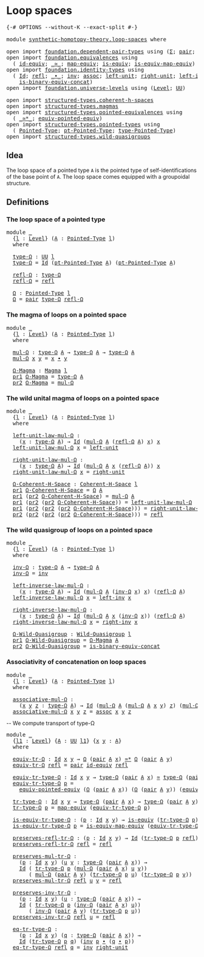 # Loop spaces

<pre class="Agda"><a id="24" class="Symbol">{-#</a> <a id="28" class="Keyword">OPTIONS</a> <a id="36" class="Pragma">--without-K</a> <a id="48" class="Pragma">--exact-split</a> <a id="62" class="Symbol">#-}</a>

<a id="67" class="Keyword">module</a> <a id="74" href="synthetic-homotopy-theory.loop-spaces.html" class="Module">synthetic-homotopy-theory.loop-spaces</a> <a id="112" class="Keyword">where</a>

<a id="119" class="Keyword">open</a> <a id="124" class="Keyword">import</a> <a id="131" href="foundation.dependent-pair-types.html" class="Module">foundation.dependent-pair-types</a> <a id="163" class="Keyword">using</a> <a id="169" class="Symbol">(</a><a id="170" href="foundation-core.dependent-pair-types.html#515" class="Record">Σ</a><a id="171" class="Symbol">;</a> <a id="173" href="foundation-core.dependent-pair-types.html#588" class="InductiveConstructor">pair</a><a id="177" class="Symbol">;</a> <a id="179" href="foundation-core.dependent-pair-types.html#605" class="Field">pr1</a><a id="182" class="Symbol">;</a> <a id="184" href="foundation-core.dependent-pair-types.html#617" class="Field">pr2</a><a id="187" class="Symbol">)</a>
<a id="189" class="Keyword">open</a> <a id="194" class="Keyword">import</a> <a id="201" href="foundation.equivalences.html" class="Module">foundation.equivalences</a> <a id="225" class="Keyword">using</a>
  <a id="233" class="Symbol">(</a> <a id="235" href="foundation-core.equivalences.html#2494" class="Function">id-equiv</a><a id="243" class="Symbol">;</a> <a id="245" href="foundation-core.equivalences.html#1621" class="Function Operator">_≃_</a><a id="248" class="Symbol">;</a> <a id="250" href="foundation-core.equivalences.html#1821" class="Function">map-equiv</a><a id="259" class="Symbol">;</a> <a id="261" href="foundation-core.equivalences.html#1556" class="Function">is-equiv</a><a id="269" class="Symbol">;</a> <a id="271" href="foundation-core.equivalences.html#1876" class="Function">is-equiv-map-equiv</a><a id="289" class="Symbol">)</a>
<a id="291" class="Keyword">open</a> <a id="296" class="Keyword">import</a> <a id="303" href="foundation.identity-types.html" class="Module">foundation.identity-types</a> <a id="329" class="Keyword">using</a>
  <a id="337" class="Symbol">(</a> <a id="339" href="foundation-core.identity-types.html#1767" class="Datatype">Id</a><a id="341" class="Symbol">;</a> <a id="343" href="foundation-core.identity-types.html#1820" class="InductiveConstructor">refl</a><a id="347" class="Symbol">;</a> <a id="349" href="foundation-core.identity-types.html#2425" class="Function Operator">_∙_</a><a id="352" class="Symbol">;</a> <a id="354" href="foundation-core.identity-types.html#2729" class="Function">inv</a><a id="357" class="Symbol">;</a> <a id="359" href="foundation-core.identity-types.html#2874" class="Function">assoc</a><a id="364" class="Symbol">;</a> <a id="366" href="foundation-core.identity-types.html#2999" class="Function">left-unit</a><a id="375" class="Symbol">;</a> <a id="377" href="foundation-core.identity-types.html#3074" class="Function">right-unit</a><a id="387" class="Symbol">;</a> <a id="389" href="foundation-core.identity-types.html#3162" class="Function">left-inv</a><a id="397" class="Symbol">;</a> <a id="399" href="foundation-core.identity-types.html#3246" class="Function">right-inv</a><a id="408" class="Symbol">;</a>
    <a id="414" href="foundation.identity-types.html#2879" class="Function">is-binary-equiv-concat</a><a id="436" class="Symbol">)</a>
<a id="438" class="Keyword">open</a> <a id="443" class="Keyword">import</a> <a id="450" href="foundation.universe-levels.html" class="Module">foundation.universe-levels</a> <a id="477" class="Keyword">using</a> <a id="483" class="Symbol">(</a><a id="484" href="Agda.Primitive.html#597" class="Postulate">Level</a><a id="489" class="Symbol">;</a> <a id="491" href="foundation-core.universe-levels.html#235" class="Primitive">UU</a><a id="493" class="Symbol">)</a>

<a id="496" class="Keyword">open</a> <a id="501" class="Keyword">import</a> <a id="508" href="structured-types.coherent-h-spaces.html" class="Module">structured-types.coherent-h-spaces</a>
<a id="543" class="Keyword">open</a> <a id="548" class="Keyword">import</a> <a id="555" href="structured-types.magmas.html" class="Module">structured-types.magmas</a>
<a id="579" class="Keyword">open</a> <a id="584" class="Keyword">import</a> <a id="591" href="structured-types.pointed-equivalences.html" class="Module">structured-types.pointed-equivalences</a> <a id="629" class="Keyword">using</a>
  <a id="637" class="Symbol">(</a> <a id="639" href="structured-types.pointed-equivalences.html#2737" class="Function Operator">_≃*_</a><a id="643" class="Symbol">;</a> <a id="645" href="structured-types.pointed-equivalences.html#3232" class="Function">equiv-pointed-equiv</a><a id="664" class="Symbol">)</a>
<a id="666" class="Keyword">open</a> <a id="671" class="Keyword">import</a> <a id="678" href="structured-types.pointed-types.html" class="Module">structured-types.pointed-types</a> <a id="709" class="Keyword">using</a>
  <a id="717" class="Symbol">(</a> <a id="719" href="structured-types.pointed-types.html#383" class="Function">Pointed-Type</a><a id="731" class="Symbol">;</a> <a id="733" href="structured-types.pointed-types.html#576" class="Function">pt-Pointed-Type</a><a id="748" class="Symbol">;</a> <a id="750" href="structured-types.pointed-types.html#518" class="Function">type-Pointed-Type</a><a id="767" class="Symbol">)</a>
<a id="769" class="Keyword">open</a> <a id="774" class="Keyword">import</a> <a id="781" href="structured-types.wild-quasigroups.html" class="Module">structured-types.wild-quasigroups</a>
</pre>
## Idea

The loop space of a pointed type `A` is the pointed type of self-identifications of the base point of `A`. The loop space comes equipped with a groupoidal structure.

## Definitions

### The loop space of a pointed type

<pre class="Agda"><a id="1058" class="Keyword">module</a> <a id="1065" href="synthetic-homotopy-theory.loop-spaces.html#1065" class="Module">_</a>
  <a id="1069" class="Symbol">{</a><a id="1070" href="synthetic-homotopy-theory.loop-spaces.html#1070" class="Bound">l</a> <a id="1072" class="Symbol">:</a> <a id="1074" href="Agda.Primitive.html#597" class="Postulate">Level</a><a id="1079" class="Symbol">}</a> <a id="1081" class="Symbol">(</a><a id="1082" href="synthetic-homotopy-theory.loop-spaces.html#1082" class="Bound">A</a> <a id="1084" class="Symbol">:</a> <a id="1086" href="structured-types.pointed-types.html#383" class="Function">Pointed-Type</a> <a id="1099" href="synthetic-homotopy-theory.loop-spaces.html#1070" class="Bound">l</a><a id="1100" class="Symbol">)</a>
  <a id="1104" class="Keyword">where</a>
  
  <a id="1115" href="synthetic-homotopy-theory.loop-spaces.html#1115" class="Function">type-Ω</a> <a id="1122" class="Symbol">:</a> <a id="1124" href="foundation-core.universe-levels.html#235" class="Primitive">UU</a> <a id="1127" href="synthetic-homotopy-theory.loop-spaces.html#1070" class="Bound">l</a>
  <a id="1131" href="synthetic-homotopy-theory.loop-spaces.html#1115" class="Function">type-Ω</a> <a id="1138" class="Symbol">=</a> <a id="1140" href="foundation-core.identity-types.html#1767" class="Datatype">Id</a> <a id="1143" class="Symbol">(</a><a id="1144" href="structured-types.pointed-types.html#576" class="Function">pt-Pointed-Type</a> <a id="1160" href="synthetic-homotopy-theory.loop-spaces.html#1082" class="Bound">A</a><a id="1161" class="Symbol">)</a> <a id="1163" class="Symbol">(</a><a id="1164" href="structured-types.pointed-types.html#576" class="Function">pt-Pointed-Type</a> <a id="1180" href="synthetic-homotopy-theory.loop-spaces.html#1082" class="Bound">A</a><a id="1181" class="Symbol">)</a>

  <a id="1186" href="synthetic-homotopy-theory.loop-spaces.html#1186" class="Function">refl-Ω</a> <a id="1193" class="Symbol">:</a> <a id="1195" href="synthetic-homotopy-theory.loop-spaces.html#1115" class="Function">type-Ω</a>
  <a id="1204" href="synthetic-homotopy-theory.loop-spaces.html#1186" class="Function">refl-Ω</a> <a id="1211" class="Symbol">=</a> <a id="1213" href="foundation-core.identity-types.html#1820" class="InductiveConstructor">refl</a>

  <a id="1221" href="synthetic-homotopy-theory.loop-spaces.html#1221" class="Function">Ω</a> <a id="1223" class="Symbol">:</a> <a id="1225" href="structured-types.pointed-types.html#383" class="Function">Pointed-Type</a> <a id="1238" href="synthetic-homotopy-theory.loop-spaces.html#1070" class="Bound">l</a>
  <a id="1242" href="synthetic-homotopy-theory.loop-spaces.html#1221" class="Function">Ω</a> <a id="1244" class="Symbol">=</a> <a id="1246" href="foundation-core.dependent-pair-types.html#588" class="InductiveConstructor">pair</a> <a id="1251" href="synthetic-homotopy-theory.loop-spaces.html#1115" class="Function">type-Ω</a> <a id="1258" href="synthetic-homotopy-theory.loop-spaces.html#1186" class="Function">refl-Ω</a>
</pre>
### The magma of loops on a pointed space

<pre class="Agda"><a id="1321" class="Keyword">module</a> <a id="1328" href="synthetic-homotopy-theory.loop-spaces.html#1328" class="Module">_</a>
  <a id="1332" class="Symbol">{</a><a id="1333" href="synthetic-homotopy-theory.loop-spaces.html#1333" class="Bound">l</a> <a id="1335" class="Symbol">:</a> <a id="1337" href="Agda.Primitive.html#597" class="Postulate">Level</a><a id="1342" class="Symbol">}</a> <a id="1344" class="Symbol">(</a><a id="1345" href="synthetic-homotopy-theory.loop-spaces.html#1345" class="Bound">A</a> <a id="1347" class="Symbol">:</a> <a id="1349" href="structured-types.pointed-types.html#383" class="Function">Pointed-Type</a> <a id="1362" href="synthetic-homotopy-theory.loop-spaces.html#1333" class="Bound">l</a><a id="1363" class="Symbol">)</a>
  <a id="1367" class="Keyword">where</a>

  <a id="1376" href="synthetic-homotopy-theory.loop-spaces.html#1376" class="Function">mul-Ω</a> <a id="1382" class="Symbol">:</a> <a id="1384" href="synthetic-homotopy-theory.loop-spaces.html#1115" class="Function">type-Ω</a> <a id="1391" href="synthetic-homotopy-theory.loop-spaces.html#1345" class="Bound">A</a> <a id="1393" class="Symbol">→</a> <a id="1395" href="synthetic-homotopy-theory.loop-spaces.html#1115" class="Function">type-Ω</a> <a id="1402" href="synthetic-homotopy-theory.loop-spaces.html#1345" class="Bound">A</a> <a id="1404" class="Symbol">→</a> <a id="1406" href="synthetic-homotopy-theory.loop-spaces.html#1115" class="Function">type-Ω</a> <a id="1413" href="synthetic-homotopy-theory.loop-spaces.html#1345" class="Bound">A</a>
  <a id="1417" href="synthetic-homotopy-theory.loop-spaces.html#1376" class="Function">mul-Ω</a> <a id="1423" href="synthetic-homotopy-theory.loop-spaces.html#1423" class="Bound">x</a> <a id="1425" href="synthetic-homotopy-theory.loop-spaces.html#1425" class="Bound">y</a> <a id="1427" class="Symbol">=</a> <a id="1429" href="synthetic-homotopy-theory.loop-spaces.html#1423" class="Bound">x</a> <a id="1431" href="foundation-core.identity-types.html#2425" class="Function Operator">∙</a> <a id="1433" href="synthetic-homotopy-theory.loop-spaces.html#1425" class="Bound">y</a>

  <a id="1438" href="synthetic-homotopy-theory.loop-spaces.html#1438" class="Function">Ω-Magma</a> <a id="1446" class="Symbol">:</a> <a id="1448" href="structured-types.magmas.html#802" class="Function">Magma</a> <a id="1454" href="synthetic-homotopy-theory.loop-spaces.html#1333" class="Bound">l</a>
  <a id="1458" href="foundation-core.dependent-pair-types.html#605" class="Field">pr1</a> <a id="1462" href="synthetic-homotopy-theory.loop-spaces.html#1438" class="Function">Ω-Magma</a> <a id="1470" class="Symbol">=</a> <a id="1472" href="synthetic-homotopy-theory.loop-spaces.html#1115" class="Function">type-Ω</a> <a id="1479" href="synthetic-homotopy-theory.loop-spaces.html#1345" class="Bound">A</a>
  <a id="1483" href="foundation-core.dependent-pair-types.html#617" class="Field">pr2</a> <a id="1487" href="synthetic-homotopy-theory.loop-spaces.html#1438" class="Function">Ω-Magma</a> <a id="1495" class="Symbol">=</a> <a id="1497" href="synthetic-homotopy-theory.loop-spaces.html#1376" class="Function">mul-Ω</a>
</pre>
### The wild unital magma of loops on a pointed space

<pre class="Agda"><a id="1571" class="Keyword">module</a> <a id="1578" href="synthetic-homotopy-theory.loop-spaces.html#1578" class="Module">_</a>
  <a id="1582" class="Symbol">{</a><a id="1583" href="synthetic-homotopy-theory.loop-spaces.html#1583" class="Bound">l</a> <a id="1585" class="Symbol">:</a> <a id="1587" href="Agda.Primitive.html#597" class="Postulate">Level</a><a id="1592" class="Symbol">}</a> <a id="1594" class="Symbol">(</a><a id="1595" href="synthetic-homotopy-theory.loop-spaces.html#1595" class="Bound">A</a> <a id="1597" class="Symbol">:</a> <a id="1599" href="structured-types.pointed-types.html#383" class="Function">Pointed-Type</a> <a id="1612" href="synthetic-homotopy-theory.loop-spaces.html#1583" class="Bound">l</a><a id="1613" class="Symbol">)</a>
  <a id="1617" class="Keyword">where</a>

  <a id="1626" href="synthetic-homotopy-theory.loop-spaces.html#1626" class="Function">left-unit-law-mul-Ω</a> <a id="1646" class="Symbol">:</a>
    <a id="1652" class="Symbol">(</a><a id="1653" href="synthetic-homotopy-theory.loop-spaces.html#1653" class="Bound">x</a> <a id="1655" class="Symbol">:</a> <a id="1657" href="synthetic-homotopy-theory.loop-spaces.html#1115" class="Function">type-Ω</a> <a id="1664" href="synthetic-homotopy-theory.loop-spaces.html#1595" class="Bound">A</a><a id="1665" class="Symbol">)</a> <a id="1667" class="Symbol">→</a> <a id="1669" href="foundation-core.identity-types.html#1767" class="Datatype">Id</a> <a id="1672" class="Symbol">(</a><a id="1673" href="synthetic-homotopy-theory.loop-spaces.html#1376" class="Function">mul-Ω</a> <a id="1679" href="synthetic-homotopy-theory.loop-spaces.html#1595" class="Bound">A</a> <a id="1681" class="Symbol">(</a><a id="1682" href="synthetic-homotopy-theory.loop-spaces.html#1186" class="Function">refl-Ω</a> <a id="1689" href="synthetic-homotopy-theory.loop-spaces.html#1595" class="Bound">A</a><a id="1690" class="Symbol">)</a> <a id="1692" href="synthetic-homotopy-theory.loop-spaces.html#1653" class="Bound">x</a><a id="1693" class="Symbol">)</a> <a id="1695" href="synthetic-homotopy-theory.loop-spaces.html#1653" class="Bound">x</a>
  <a id="1699" href="synthetic-homotopy-theory.loop-spaces.html#1626" class="Function">left-unit-law-mul-Ω</a> <a id="1719" href="synthetic-homotopy-theory.loop-spaces.html#1719" class="Bound">x</a> <a id="1721" class="Symbol">=</a> <a id="1723" href="foundation-core.identity-types.html#2999" class="Function">left-unit</a>

  <a id="1736" href="synthetic-homotopy-theory.loop-spaces.html#1736" class="Function">right-unit-law-mul-Ω</a> <a id="1757" class="Symbol">:</a>
    <a id="1763" class="Symbol">(</a><a id="1764" href="synthetic-homotopy-theory.loop-spaces.html#1764" class="Bound">x</a> <a id="1766" class="Symbol">:</a> <a id="1768" href="synthetic-homotopy-theory.loop-spaces.html#1115" class="Function">type-Ω</a> <a id="1775" href="synthetic-homotopy-theory.loop-spaces.html#1595" class="Bound">A</a><a id="1776" class="Symbol">)</a> <a id="1778" class="Symbol">→</a> <a id="1780" href="foundation-core.identity-types.html#1767" class="Datatype">Id</a> <a id="1783" class="Symbol">(</a><a id="1784" href="synthetic-homotopy-theory.loop-spaces.html#1376" class="Function">mul-Ω</a> <a id="1790" href="synthetic-homotopy-theory.loop-spaces.html#1595" class="Bound">A</a> <a id="1792" href="synthetic-homotopy-theory.loop-spaces.html#1764" class="Bound">x</a> <a id="1794" class="Symbol">(</a><a id="1795" href="synthetic-homotopy-theory.loop-spaces.html#1186" class="Function">refl-Ω</a> <a id="1802" href="synthetic-homotopy-theory.loop-spaces.html#1595" class="Bound">A</a><a id="1803" class="Symbol">))</a> <a id="1806" href="synthetic-homotopy-theory.loop-spaces.html#1764" class="Bound">x</a>
  <a id="1810" href="synthetic-homotopy-theory.loop-spaces.html#1736" class="Function">right-unit-law-mul-Ω</a> <a id="1831" href="synthetic-homotopy-theory.loop-spaces.html#1831" class="Bound">x</a> <a id="1833" class="Symbol">=</a> <a id="1835" href="foundation-core.identity-types.html#3074" class="Function">right-unit</a>

  <a id="1849" href="synthetic-homotopy-theory.loop-spaces.html#1849" class="Function">Ω-Coherent-H-Space</a> <a id="1868" class="Symbol">:</a> <a id="1870" href="structured-types.coherent-h-spaces.html#1791" class="Function">Coherent-H-Space</a> <a id="1887" href="synthetic-homotopy-theory.loop-spaces.html#1583" class="Bound">l</a>
  <a id="1891" href="foundation-core.dependent-pair-types.html#605" class="Field">pr1</a> <a id="1895" href="synthetic-homotopy-theory.loop-spaces.html#1849" class="Function">Ω-Coherent-H-Space</a> <a id="1914" class="Symbol">=</a> <a id="1916" href="synthetic-homotopy-theory.loop-spaces.html#1221" class="Function">Ω</a> <a id="1918" href="synthetic-homotopy-theory.loop-spaces.html#1595" class="Bound">A</a>
  <a id="1922" href="foundation-core.dependent-pair-types.html#605" class="Field">pr1</a> <a id="1926" class="Symbol">(</a><a id="1927" href="foundation-core.dependent-pair-types.html#617" class="Field">pr2</a> <a id="1931" href="synthetic-homotopy-theory.loop-spaces.html#1849" class="Function">Ω-Coherent-H-Space</a><a id="1949" class="Symbol">)</a> <a id="1951" class="Symbol">=</a> <a id="1953" href="synthetic-homotopy-theory.loop-spaces.html#1376" class="Function">mul-Ω</a> <a id="1959" href="synthetic-homotopy-theory.loop-spaces.html#1595" class="Bound">A</a>
  <a id="1963" href="foundation-core.dependent-pair-types.html#605" class="Field">pr1</a> <a id="1967" class="Symbol">(</a><a id="1968" href="foundation-core.dependent-pair-types.html#617" class="Field">pr2</a> <a id="1972" class="Symbol">(</a><a id="1973" href="foundation-core.dependent-pair-types.html#617" class="Field">pr2</a> <a id="1977" href="synthetic-homotopy-theory.loop-spaces.html#1849" class="Function">Ω-Coherent-H-Space</a><a id="1995" class="Symbol">))</a> <a id="1998" class="Symbol">=</a> <a id="2000" href="synthetic-homotopy-theory.loop-spaces.html#1626" class="Function">left-unit-law-mul-Ω</a>
  <a id="2022" href="foundation-core.dependent-pair-types.html#605" class="Field">pr1</a> <a id="2026" class="Symbol">(</a><a id="2027" href="foundation-core.dependent-pair-types.html#617" class="Field">pr2</a> <a id="2031" class="Symbol">(</a><a id="2032" href="foundation-core.dependent-pair-types.html#617" class="Field">pr2</a> <a id="2036" class="Symbol">(</a><a id="2037" href="foundation-core.dependent-pair-types.html#617" class="Field">pr2</a> <a id="2041" href="synthetic-homotopy-theory.loop-spaces.html#1849" class="Function">Ω-Coherent-H-Space</a><a id="2059" class="Symbol">)))</a> <a id="2063" class="Symbol">=</a> <a id="2065" href="synthetic-homotopy-theory.loop-spaces.html#1736" class="Function">right-unit-law-mul-Ω</a>
  <a id="2088" href="foundation-core.dependent-pair-types.html#617" class="Field">pr2</a> <a id="2092" class="Symbol">(</a><a id="2093" href="foundation-core.dependent-pair-types.html#617" class="Field">pr2</a> <a id="2097" class="Symbol">(</a><a id="2098" href="foundation-core.dependent-pair-types.html#617" class="Field">pr2</a> <a id="2102" class="Symbol">(</a><a id="2103" href="foundation-core.dependent-pair-types.html#617" class="Field">pr2</a> <a id="2107" href="synthetic-homotopy-theory.loop-spaces.html#1849" class="Function">Ω-Coherent-H-Space</a><a id="2125" class="Symbol">)))</a> <a id="2129" class="Symbol">=</a> <a id="2131" href="foundation-core.identity-types.html#1820" class="InductiveConstructor">refl</a>
</pre>
### The wild quasigroup of loops on a pointed space

<pre class="Agda"><a id="2202" class="Keyword">module</a> <a id="2209" href="synthetic-homotopy-theory.loop-spaces.html#2209" class="Module">_</a>
  <a id="2213" class="Symbol">{</a><a id="2214" href="synthetic-homotopy-theory.loop-spaces.html#2214" class="Bound">l</a> <a id="2216" class="Symbol">:</a> <a id="2218" href="Agda.Primitive.html#597" class="Postulate">Level</a><a id="2223" class="Symbol">}</a> <a id="2225" class="Symbol">(</a><a id="2226" href="synthetic-homotopy-theory.loop-spaces.html#2226" class="Bound">A</a> <a id="2228" class="Symbol">:</a> <a id="2230" href="structured-types.pointed-types.html#383" class="Function">Pointed-Type</a> <a id="2243" href="synthetic-homotopy-theory.loop-spaces.html#2214" class="Bound">l</a><a id="2244" class="Symbol">)</a>
  <a id="2248" class="Keyword">where</a>

  <a id="2257" href="synthetic-homotopy-theory.loop-spaces.html#2257" class="Function">inv-Ω</a> <a id="2263" class="Symbol">:</a> <a id="2265" href="synthetic-homotopy-theory.loop-spaces.html#1115" class="Function">type-Ω</a> <a id="2272" href="synthetic-homotopy-theory.loop-spaces.html#2226" class="Bound">A</a> <a id="2274" class="Symbol">→</a> <a id="2276" href="synthetic-homotopy-theory.loop-spaces.html#1115" class="Function">type-Ω</a> <a id="2283" href="synthetic-homotopy-theory.loop-spaces.html#2226" class="Bound">A</a>
  <a id="2287" href="synthetic-homotopy-theory.loop-spaces.html#2257" class="Function">inv-Ω</a> <a id="2293" class="Symbol">=</a> <a id="2295" href="foundation-core.identity-types.html#2729" class="Function">inv</a>

  <a id="2302" href="synthetic-homotopy-theory.loop-spaces.html#2302" class="Function">left-inverse-law-mul-Ω</a> <a id="2325" class="Symbol">:</a>
    <a id="2331" class="Symbol">(</a><a id="2332" href="synthetic-homotopy-theory.loop-spaces.html#2332" class="Bound">x</a> <a id="2334" class="Symbol">:</a> <a id="2336" href="synthetic-homotopy-theory.loop-spaces.html#1115" class="Function">type-Ω</a> <a id="2343" href="synthetic-homotopy-theory.loop-spaces.html#2226" class="Bound">A</a><a id="2344" class="Symbol">)</a> <a id="2346" class="Symbol">→</a> <a id="2348" href="foundation-core.identity-types.html#1767" class="Datatype">Id</a> <a id="2351" class="Symbol">(</a><a id="2352" href="synthetic-homotopy-theory.loop-spaces.html#1376" class="Function">mul-Ω</a> <a id="2358" href="synthetic-homotopy-theory.loop-spaces.html#2226" class="Bound">A</a> <a id="2360" class="Symbol">(</a><a id="2361" href="synthetic-homotopy-theory.loop-spaces.html#2257" class="Function">inv-Ω</a> <a id="2367" href="synthetic-homotopy-theory.loop-spaces.html#2332" class="Bound">x</a><a id="2368" class="Symbol">)</a> <a id="2370" href="synthetic-homotopy-theory.loop-spaces.html#2332" class="Bound">x</a><a id="2371" class="Symbol">)</a> <a id="2373" class="Symbol">(</a><a id="2374" href="synthetic-homotopy-theory.loop-spaces.html#1186" class="Function">refl-Ω</a> <a id="2381" href="synthetic-homotopy-theory.loop-spaces.html#2226" class="Bound">A</a><a id="2382" class="Symbol">)</a>
  <a id="2386" href="synthetic-homotopy-theory.loop-spaces.html#2302" class="Function">left-inverse-law-mul-Ω</a> <a id="2409" href="synthetic-homotopy-theory.loop-spaces.html#2409" class="Bound">x</a> <a id="2411" class="Symbol">=</a> <a id="2413" href="foundation-core.identity-types.html#3162" class="Function">left-inv</a> <a id="2422" href="synthetic-homotopy-theory.loop-spaces.html#2409" class="Bound">x</a>

  <a id="2427" href="synthetic-homotopy-theory.loop-spaces.html#2427" class="Function">right-inverse-law-mul-Ω</a> <a id="2451" class="Symbol">:</a>
    <a id="2457" class="Symbol">(</a><a id="2458" href="synthetic-homotopy-theory.loop-spaces.html#2458" class="Bound">x</a> <a id="2460" class="Symbol">:</a> <a id="2462" href="synthetic-homotopy-theory.loop-spaces.html#1115" class="Function">type-Ω</a> <a id="2469" href="synthetic-homotopy-theory.loop-spaces.html#2226" class="Bound">A</a><a id="2470" class="Symbol">)</a> <a id="2472" class="Symbol">→</a> <a id="2474" href="foundation-core.identity-types.html#1767" class="Datatype">Id</a> <a id="2477" class="Symbol">(</a><a id="2478" href="synthetic-homotopy-theory.loop-spaces.html#1376" class="Function">mul-Ω</a> <a id="2484" href="synthetic-homotopy-theory.loop-spaces.html#2226" class="Bound">A</a> <a id="2486" href="synthetic-homotopy-theory.loop-spaces.html#2458" class="Bound">x</a> <a id="2488" class="Symbol">(</a><a id="2489" href="synthetic-homotopy-theory.loop-spaces.html#2257" class="Function">inv-Ω</a> <a id="2495" href="synthetic-homotopy-theory.loop-spaces.html#2458" class="Bound">x</a><a id="2496" class="Symbol">))</a> <a id="2499" class="Symbol">(</a><a id="2500" href="synthetic-homotopy-theory.loop-spaces.html#1186" class="Function">refl-Ω</a> <a id="2507" href="synthetic-homotopy-theory.loop-spaces.html#2226" class="Bound">A</a><a id="2508" class="Symbol">)</a>
  <a id="2512" href="synthetic-homotopy-theory.loop-spaces.html#2427" class="Function">right-inverse-law-mul-Ω</a> <a id="2536" href="synthetic-homotopy-theory.loop-spaces.html#2536" class="Bound">x</a> <a id="2538" class="Symbol">=</a> <a id="2540" href="foundation-core.identity-types.html#3246" class="Function">right-inv</a> <a id="2550" href="synthetic-homotopy-theory.loop-spaces.html#2536" class="Bound">x</a>

  <a id="2555" href="synthetic-homotopy-theory.loop-spaces.html#2555" class="Function">Ω-Wild-Quasigroup</a> <a id="2573" class="Symbol">:</a> <a id="2575" href="structured-types.wild-quasigroups.html#491" class="Function">Wild-Quasigroup</a> <a id="2591" href="synthetic-homotopy-theory.loop-spaces.html#2214" class="Bound">l</a>
  <a id="2595" href="foundation-core.dependent-pair-types.html#605" class="Field">pr1</a> <a id="2599" href="synthetic-homotopy-theory.loop-spaces.html#2555" class="Function">Ω-Wild-Quasigroup</a> <a id="2617" class="Symbol">=</a> <a id="2619" href="synthetic-homotopy-theory.loop-spaces.html#1438" class="Function">Ω-Magma</a> <a id="2627" href="synthetic-homotopy-theory.loop-spaces.html#2226" class="Bound">A</a>
  <a id="2631" href="foundation-core.dependent-pair-types.html#617" class="Field">pr2</a> <a id="2635" href="synthetic-homotopy-theory.loop-spaces.html#2555" class="Function">Ω-Wild-Quasigroup</a> <a id="2653" class="Symbol">=</a> <a id="2655" href="foundation.identity-types.html#2879" class="Function">is-binary-equiv-concat</a>
</pre>
### Associativity of concatenation on loop spaces

<pre class="Agda"><a id="2742" class="Keyword">module</a> <a id="2749" href="synthetic-homotopy-theory.loop-spaces.html#2749" class="Module">_</a>
  <a id="2753" class="Symbol">{</a><a id="2754" href="synthetic-homotopy-theory.loop-spaces.html#2754" class="Bound">l</a> <a id="2756" class="Symbol">:</a> <a id="2758" href="Agda.Primitive.html#597" class="Postulate">Level</a><a id="2763" class="Symbol">}</a> <a id="2765" class="Symbol">(</a><a id="2766" href="synthetic-homotopy-theory.loop-spaces.html#2766" class="Bound">A</a> <a id="2768" class="Symbol">:</a> <a id="2770" href="structured-types.pointed-types.html#383" class="Function">Pointed-Type</a> <a id="2783" href="synthetic-homotopy-theory.loop-spaces.html#2754" class="Bound">l</a><a id="2784" class="Symbol">)</a>
  <a id="2788" class="Keyword">where</a>
  
  <a id="2799" href="synthetic-homotopy-theory.loop-spaces.html#2799" class="Function">associative-mul-Ω</a> <a id="2817" class="Symbol">:</a>
    <a id="2823" class="Symbol">(</a><a id="2824" href="synthetic-homotopy-theory.loop-spaces.html#2824" class="Bound">x</a> <a id="2826" href="synthetic-homotopy-theory.loop-spaces.html#2826" class="Bound">y</a> <a id="2828" href="synthetic-homotopy-theory.loop-spaces.html#2828" class="Bound">z</a> <a id="2830" class="Symbol">:</a> <a id="2832" href="synthetic-homotopy-theory.loop-spaces.html#1115" class="Function">type-Ω</a> <a id="2839" href="synthetic-homotopy-theory.loop-spaces.html#2766" class="Bound">A</a><a id="2840" class="Symbol">)</a> <a id="2842" class="Symbol">→</a> <a id="2844" href="foundation-core.identity-types.html#1767" class="Datatype">Id</a> <a id="2847" class="Symbol">(</a><a id="2848" href="synthetic-homotopy-theory.loop-spaces.html#1376" class="Function">mul-Ω</a> <a id="2854" href="synthetic-homotopy-theory.loop-spaces.html#2766" class="Bound">A</a> <a id="2856" class="Symbol">(</a><a id="2857" href="synthetic-homotopy-theory.loop-spaces.html#1376" class="Function">mul-Ω</a> <a id="2863" href="synthetic-homotopy-theory.loop-spaces.html#2766" class="Bound">A</a> <a id="2865" href="synthetic-homotopy-theory.loop-spaces.html#2824" class="Bound">x</a> <a id="2867" href="synthetic-homotopy-theory.loop-spaces.html#2826" class="Bound">y</a><a id="2868" class="Symbol">)</a> <a id="2870" href="synthetic-homotopy-theory.loop-spaces.html#2828" class="Bound">z</a><a id="2871" class="Symbol">)</a> <a id="2873" class="Symbol">(</a><a id="2874" href="synthetic-homotopy-theory.loop-spaces.html#1376" class="Function">mul-Ω</a> <a id="2880" href="synthetic-homotopy-theory.loop-spaces.html#2766" class="Bound">A</a> <a id="2882" href="synthetic-homotopy-theory.loop-spaces.html#2824" class="Bound">x</a> <a id="2884" class="Symbol">(</a><a id="2885" href="synthetic-homotopy-theory.loop-spaces.html#1376" class="Function">mul-Ω</a> <a id="2891" href="synthetic-homotopy-theory.loop-spaces.html#2766" class="Bound">A</a> <a id="2893" href="synthetic-homotopy-theory.loop-spaces.html#2826" class="Bound">y</a> <a id="2895" href="synthetic-homotopy-theory.loop-spaces.html#2828" class="Bound">z</a><a id="2896" class="Symbol">))</a>
  <a id="2901" href="synthetic-homotopy-theory.loop-spaces.html#2799" class="Function">associative-mul-Ω</a> <a id="2919" href="synthetic-homotopy-theory.loop-spaces.html#2919" class="Bound">x</a> <a id="2921" href="synthetic-homotopy-theory.loop-spaces.html#2921" class="Bound">y</a> <a id="2923" href="synthetic-homotopy-theory.loop-spaces.html#2923" class="Bound">z</a> <a id="2925" class="Symbol">=</a> <a id="2927" href="foundation-core.identity-types.html#2874" class="Function">assoc</a> <a id="2933" href="synthetic-homotopy-theory.loop-spaces.html#2919" class="Bound">x</a> <a id="2935" href="synthetic-homotopy-theory.loop-spaces.html#2921" class="Bound">y</a> <a id="2937" href="synthetic-homotopy-theory.loop-spaces.html#2923" class="Bound">z</a>
</pre>
-- We compute transport of type-Ω

<pre class="Agda"><a id="2983" class="Keyword">module</a> <a id="2990" href="synthetic-homotopy-theory.loop-spaces.html#2990" class="Module">_</a>
  <a id="2994" class="Symbol">{</a><a id="2995" href="synthetic-homotopy-theory.loop-spaces.html#2995" class="Bound">l1</a> <a id="2998" class="Symbol">:</a> <a id="3000" href="Agda.Primitive.html#597" class="Postulate">Level</a><a id="3005" class="Symbol">}</a> <a id="3007" class="Symbol">{</a><a id="3008" href="synthetic-homotopy-theory.loop-spaces.html#3008" class="Bound">A</a> <a id="3010" class="Symbol">:</a> <a id="3012" href="foundation-core.universe-levels.html#235" class="Primitive">UU</a> <a id="3015" href="synthetic-homotopy-theory.loop-spaces.html#2995" class="Bound">l1</a><a id="3017" class="Symbol">}</a> <a id="3019" class="Symbol">{</a><a id="3020" href="synthetic-homotopy-theory.loop-spaces.html#3020" class="Bound">x</a> <a id="3022" href="synthetic-homotopy-theory.loop-spaces.html#3022" class="Bound">y</a> <a id="3024" class="Symbol">:</a> <a id="3026" href="synthetic-homotopy-theory.loop-spaces.html#3008" class="Bound">A</a><a id="3027" class="Symbol">}</a> 
  <a id="3032" class="Keyword">where</a>

  <a id="3041" href="synthetic-homotopy-theory.loop-spaces.html#3041" class="Function">equiv-tr-Ω</a> <a id="3052" class="Symbol">:</a> <a id="3054" href="foundation-core.identity-types.html#1767" class="Datatype">Id</a> <a id="3057" href="synthetic-homotopy-theory.loop-spaces.html#3020" class="Bound">x</a> <a id="3059" href="synthetic-homotopy-theory.loop-spaces.html#3022" class="Bound">y</a> <a id="3061" class="Symbol">→</a> <a id="3063" href="synthetic-homotopy-theory.loop-spaces.html#1221" class="Function">Ω</a> <a id="3065" class="Symbol">(</a><a id="3066" href="foundation-core.dependent-pair-types.html#588" class="InductiveConstructor">pair</a> <a id="3071" href="synthetic-homotopy-theory.loop-spaces.html#3008" class="Bound">A</a> <a id="3073" href="synthetic-homotopy-theory.loop-spaces.html#3020" class="Bound">x</a><a id="3074" class="Symbol">)</a> <a id="3076" href="structured-types.pointed-equivalences.html#2737" class="Function Operator">≃*</a> <a id="3079" href="synthetic-homotopy-theory.loop-spaces.html#1221" class="Function">Ω</a> <a id="3081" class="Symbol">(</a><a id="3082" href="foundation-core.dependent-pair-types.html#588" class="InductiveConstructor">pair</a> <a id="3087" href="synthetic-homotopy-theory.loop-spaces.html#3008" class="Bound">A</a> <a id="3089" href="synthetic-homotopy-theory.loop-spaces.html#3022" class="Bound">y</a><a id="3090" class="Symbol">)</a>
  <a id="3094" href="synthetic-homotopy-theory.loop-spaces.html#3041" class="Function">equiv-tr-Ω</a> <a id="3105" href="foundation-core.identity-types.html#1820" class="InductiveConstructor">refl</a> <a id="3110" class="Symbol">=</a> <a id="3112" href="foundation-core.dependent-pair-types.html#588" class="InductiveConstructor">pair</a> <a id="3117" href="foundation-core.equivalences.html#2494" class="Function">id-equiv</a> <a id="3126" href="foundation-core.identity-types.html#1820" class="InductiveConstructor">refl</a>
  
  <a id="3136" href="synthetic-homotopy-theory.loop-spaces.html#3136" class="Function">equiv-tr-type-Ω</a> <a id="3152" class="Symbol">:</a> <a id="3154" href="foundation-core.identity-types.html#1767" class="Datatype">Id</a> <a id="3157" href="synthetic-homotopy-theory.loop-spaces.html#3020" class="Bound">x</a> <a id="3159" href="synthetic-homotopy-theory.loop-spaces.html#3022" class="Bound">y</a> <a id="3161" class="Symbol">→</a> <a id="3163" href="synthetic-homotopy-theory.loop-spaces.html#1115" class="Function">type-Ω</a> <a id="3170" class="Symbol">(</a><a id="3171" href="foundation-core.dependent-pair-types.html#588" class="InductiveConstructor">pair</a> <a id="3176" href="synthetic-homotopy-theory.loop-spaces.html#3008" class="Bound">A</a> <a id="3178" href="synthetic-homotopy-theory.loop-spaces.html#3020" class="Bound">x</a><a id="3179" class="Symbol">)</a> <a id="3181" href="foundation-core.equivalences.html#1621" class="Function Operator">≃</a> <a id="3183" href="synthetic-homotopy-theory.loop-spaces.html#1115" class="Function">type-Ω</a> <a id="3190" class="Symbol">(</a><a id="3191" href="foundation-core.dependent-pair-types.html#588" class="InductiveConstructor">pair</a> <a id="3196" href="synthetic-homotopy-theory.loop-spaces.html#3008" class="Bound">A</a> <a id="3198" href="synthetic-homotopy-theory.loop-spaces.html#3022" class="Bound">y</a><a id="3199" class="Symbol">)</a>
  <a id="3203" href="synthetic-homotopy-theory.loop-spaces.html#3136" class="Function">equiv-tr-type-Ω</a> <a id="3219" href="synthetic-homotopy-theory.loop-spaces.html#3219" class="Bound">p</a> <a id="3221" class="Symbol">=</a>
    <a id="3227" href="structured-types.pointed-equivalences.html#3232" class="Function">equiv-pointed-equiv</a> <a id="3247" class="Symbol">(</a><a id="3248" href="synthetic-homotopy-theory.loop-spaces.html#1221" class="Function">Ω</a> <a id="3250" class="Symbol">(</a><a id="3251" href="foundation-core.dependent-pair-types.html#588" class="InductiveConstructor">pair</a> <a id="3256" href="synthetic-homotopy-theory.loop-spaces.html#3008" class="Bound">A</a> <a id="3258" href="synthetic-homotopy-theory.loop-spaces.html#3020" class="Bound">x</a><a id="3259" class="Symbol">))</a> <a id="3262" class="Symbol">(</a><a id="3263" href="synthetic-homotopy-theory.loop-spaces.html#1221" class="Function">Ω</a> <a id="3265" class="Symbol">(</a><a id="3266" href="foundation-core.dependent-pair-types.html#588" class="InductiveConstructor">pair</a> <a id="3271" href="synthetic-homotopy-theory.loop-spaces.html#3008" class="Bound">A</a> <a id="3273" href="synthetic-homotopy-theory.loop-spaces.html#3022" class="Bound">y</a><a id="3274" class="Symbol">))</a> <a id="3277" class="Symbol">(</a><a id="3278" href="synthetic-homotopy-theory.loop-spaces.html#3041" class="Function">equiv-tr-Ω</a> <a id="3289" href="synthetic-homotopy-theory.loop-spaces.html#3219" class="Bound">p</a><a id="3290" class="Symbol">)</a>

  <a id="3295" href="synthetic-homotopy-theory.loop-spaces.html#3295" class="Function">tr-type-Ω</a> <a id="3305" class="Symbol">:</a> <a id="3307" href="foundation-core.identity-types.html#1767" class="Datatype">Id</a> <a id="3310" href="synthetic-homotopy-theory.loop-spaces.html#3020" class="Bound">x</a> <a id="3312" href="synthetic-homotopy-theory.loop-spaces.html#3022" class="Bound">y</a> <a id="3314" class="Symbol">→</a> <a id="3316" href="synthetic-homotopy-theory.loop-spaces.html#1115" class="Function">type-Ω</a> <a id="3323" class="Symbol">(</a><a id="3324" href="foundation-core.dependent-pair-types.html#588" class="InductiveConstructor">pair</a> <a id="3329" href="synthetic-homotopy-theory.loop-spaces.html#3008" class="Bound">A</a> <a id="3331" href="synthetic-homotopy-theory.loop-spaces.html#3020" class="Bound">x</a><a id="3332" class="Symbol">)</a> <a id="3334" class="Symbol">→</a> <a id="3336" href="synthetic-homotopy-theory.loop-spaces.html#1115" class="Function">type-Ω</a> <a id="3343" class="Symbol">(</a><a id="3344" href="foundation-core.dependent-pair-types.html#588" class="InductiveConstructor">pair</a> <a id="3349" href="synthetic-homotopy-theory.loop-spaces.html#3008" class="Bound">A</a> <a id="3351" href="synthetic-homotopy-theory.loop-spaces.html#3022" class="Bound">y</a><a id="3352" class="Symbol">)</a>
  <a id="3356" href="synthetic-homotopy-theory.loop-spaces.html#3295" class="Function">tr-type-Ω</a> <a id="3366" href="synthetic-homotopy-theory.loop-spaces.html#3366" class="Bound">p</a> <a id="3368" class="Symbol">=</a> <a id="3370" href="foundation-core.equivalences.html#1821" class="Function">map-equiv</a> <a id="3380" class="Symbol">(</a><a id="3381" href="synthetic-homotopy-theory.loop-spaces.html#3136" class="Function">equiv-tr-type-Ω</a> <a id="3397" href="synthetic-homotopy-theory.loop-spaces.html#3366" class="Bound">p</a><a id="3398" class="Symbol">)</a>

  <a id="3403" href="synthetic-homotopy-theory.loop-spaces.html#3403" class="Function">is-equiv-tr-type-Ω</a> <a id="3422" class="Symbol">:</a> <a id="3424" class="Symbol">(</a><a id="3425" href="synthetic-homotopy-theory.loop-spaces.html#3425" class="Bound">p</a> <a id="3427" class="Symbol">:</a> <a id="3429" href="foundation-core.identity-types.html#1767" class="Datatype">Id</a> <a id="3432" href="synthetic-homotopy-theory.loop-spaces.html#3020" class="Bound">x</a> <a id="3434" href="synthetic-homotopy-theory.loop-spaces.html#3022" class="Bound">y</a><a id="3435" class="Symbol">)</a> <a id="3437" class="Symbol">→</a> <a id="3439" href="foundation-core.equivalences.html#1556" class="Function">is-equiv</a> <a id="3448" class="Symbol">(</a><a id="3449" href="synthetic-homotopy-theory.loop-spaces.html#3295" class="Function">tr-type-Ω</a> <a id="3459" href="synthetic-homotopy-theory.loop-spaces.html#3425" class="Bound">p</a><a id="3460" class="Symbol">)</a>
  <a id="3464" href="synthetic-homotopy-theory.loop-spaces.html#3403" class="Function">is-equiv-tr-type-Ω</a> <a id="3483" href="synthetic-homotopy-theory.loop-spaces.html#3483" class="Bound">p</a> <a id="3485" class="Symbol">=</a> <a id="3487" href="foundation-core.equivalences.html#1876" class="Function">is-equiv-map-equiv</a> <a id="3506" class="Symbol">(</a><a id="3507" href="synthetic-homotopy-theory.loop-spaces.html#3136" class="Function">equiv-tr-type-Ω</a> <a id="3523" href="synthetic-homotopy-theory.loop-spaces.html#3483" class="Bound">p</a><a id="3524" class="Symbol">)</a>

  <a id="3529" href="synthetic-homotopy-theory.loop-spaces.html#3529" class="Function">preserves-refl-tr-Ω</a> <a id="3549" class="Symbol">:</a> <a id="3551" class="Symbol">(</a><a id="3552" href="synthetic-homotopy-theory.loop-spaces.html#3552" class="Bound">p</a> <a id="3554" class="Symbol">:</a> <a id="3556" href="foundation-core.identity-types.html#1767" class="Datatype">Id</a> <a id="3559" href="synthetic-homotopy-theory.loop-spaces.html#3020" class="Bound">x</a> <a id="3561" href="synthetic-homotopy-theory.loop-spaces.html#3022" class="Bound">y</a><a id="3562" class="Symbol">)</a> <a id="3564" class="Symbol">→</a> <a id="3566" href="foundation-core.identity-types.html#1767" class="Datatype">Id</a> <a id="3569" class="Symbol">(</a><a id="3570" href="synthetic-homotopy-theory.loop-spaces.html#3295" class="Function">tr-type-Ω</a> <a id="3580" href="synthetic-homotopy-theory.loop-spaces.html#3552" class="Bound">p</a> <a id="3582" href="foundation-core.identity-types.html#1820" class="InductiveConstructor">refl</a><a id="3586" class="Symbol">)</a> <a id="3588" href="foundation-core.identity-types.html#1820" class="InductiveConstructor">refl</a>
  <a id="3595" href="synthetic-homotopy-theory.loop-spaces.html#3529" class="Function">preserves-refl-tr-Ω</a> <a id="3615" href="foundation-core.identity-types.html#1820" class="InductiveConstructor">refl</a> <a id="3620" class="Symbol">=</a> <a id="3622" href="foundation-core.identity-types.html#1820" class="InductiveConstructor">refl</a>

  <a id="3630" href="synthetic-homotopy-theory.loop-spaces.html#3630" class="Function">preserves-mul-tr-Ω</a> <a id="3649" class="Symbol">:</a>
    <a id="3655" class="Symbol">(</a><a id="3656" href="synthetic-homotopy-theory.loop-spaces.html#3656" class="Bound">p</a> <a id="3658" class="Symbol">:</a> <a id="3660" href="foundation-core.identity-types.html#1767" class="Datatype">Id</a> <a id="3663" href="synthetic-homotopy-theory.loop-spaces.html#3020" class="Bound">x</a> <a id="3665" href="synthetic-homotopy-theory.loop-spaces.html#3022" class="Bound">y</a><a id="3666" class="Symbol">)</a> <a id="3668" class="Symbol">(</a><a id="3669" href="synthetic-homotopy-theory.loop-spaces.html#3669" class="Bound">u</a> <a id="3671" href="synthetic-homotopy-theory.loop-spaces.html#3671" class="Bound">v</a> <a id="3673" class="Symbol">:</a> <a id="3675" href="synthetic-homotopy-theory.loop-spaces.html#1115" class="Function">type-Ω</a> <a id="3682" class="Symbol">(</a><a id="3683" href="foundation-core.dependent-pair-types.html#588" class="InductiveConstructor">pair</a> <a id="3688" href="synthetic-homotopy-theory.loop-spaces.html#3008" class="Bound">A</a> <a id="3690" href="synthetic-homotopy-theory.loop-spaces.html#3020" class="Bound">x</a><a id="3691" class="Symbol">))</a> <a id="3694" class="Symbol">→</a>
    <a id="3700" href="foundation-core.identity-types.html#1767" class="Datatype">Id</a> <a id="3703" class="Symbol">(</a> <a id="3705" href="synthetic-homotopy-theory.loop-spaces.html#3295" class="Function">tr-type-Ω</a> <a id="3715" href="synthetic-homotopy-theory.loop-spaces.html#3656" class="Bound">p</a> <a id="3717" class="Symbol">(</a><a id="3718" href="synthetic-homotopy-theory.loop-spaces.html#1376" class="Function">mul-Ω</a> <a id="3724" class="Symbol">(</a><a id="3725" href="foundation-core.dependent-pair-types.html#588" class="InductiveConstructor">pair</a> <a id="3730" href="synthetic-homotopy-theory.loop-spaces.html#3008" class="Bound">A</a> <a id="3732" href="synthetic-homotopy-theory.loop-spaces.html#3020" class="Bound">x</a><a id="3733" class="Symbol">)</a> <a id="3735" href="synthetic-homotopy-theory.loop-spaces.html#3669" class="Bound">u</a> <a id="3737" href="synthetic-homotopy-theory.loop-spaces.html#3671" class="Bound">v</a><a id="3738" class="Symbol">))</a>
       <a id="3748" class="Symbol">(</a> <a id="3750" href="synthetic-homotopy-theory.loop-spaces.html#1376" class="Function">mul-Ω</a> <a id="3756" class="Symbol">(</a><a id="3757" href="foundation-core.dependent-pair-types.html#588" class="InductiveConstructor">pair</a> <a id="3762" href="synthetic-homotopy-theory.loop-spaces.html#3008" class="Bound">A</a> <a id="3764" href="synthetic-homotopy-theory.loop-spaces.html#3022" class="Bound">y</a><a id="3765" class="Symbol">)</a> <a id="3767" class="Symbol">(</a><a id="3768" href="synthetic-homotopy-theory.loop-spaces.html#3295" class="Function">tr-type-Ω</a> <a id="3778" href="synthetic-homotopy-theory.loop-spaces.html#3656" class="Bound">p</a> <a id="3780" href="synthetic-homotopy-theory.loop-spaces.html#3669" class="Bound">u</a><a id="3781" class="Symbol">)</a> <a id="3783" class="Symbol">(</a><a id="3784" href="synthetic-homotopy-theory.loop-spaces.html#3295" class="Function">tr-type-Ω</a> <a id="3794" href="synthetic-homotopy-theory.loop-spaces.html#3656" class="Bound">p</a> <a id="3796" href="synthetic-homotopy-theory.loop-spaces.html#3671" class="Bound">v</a><a id="3797" class="Symbol">))</a>
  <a id="3802" href="synthetic-homotopy-theory.loop-spaces.html#3630" class="Function">preserves-mul-tr-Ω</a> <a id="3821" href="foundation-core.identity-types.html#1820" class="InductiveConstructor">refl</a> <a id="3826" href="synthetic-homotopy-theory.loop-spaces.html#3826" class="Bound">u</a> <a id="3828" href="synthetic-homotopy-theory.loop-spaces.html#3828" class="Bound">v</a> <a id="3830" class="Symbol">=</a> <a id="3832" href="foundation-core.identity-types.html#1820" class="InductiveConstructor">refl</a>

  <a id="3840" href="synthetic-homotopy-theory.loop-spaces.html#3840" class="Function">preserves-inv-tr-Ω</a> <a id="3859" class="Symbol">:</a>
    <a id="3865" class="Symbol">(</a><a id="3866" href="synthetic-homotopy-theory.loop-spaces.html#3866" class="Bound">p</a> <a id="3868" class="Symbol">:</a> <a id="3870" href="foundation-core.identity-types.html#1767" class="Datatype">Id</a> <a id="3873" href="synthetic-homotopy-theory.loop-spaces.html#3020" class="Bound">x</a> <a id="3875" href="synthetic-homotopy-theory.loop-spaces.html#3022" class="Bound">y</a><a id="3876" class="Symbol">)</a> <a id="3878" class="Symbol">(</a><a id="3879" href="synthetic-homotopy-theory.loop-spaces.html#3879" class="Bound">u</a> <a id="3881" class="Symbol">:</a> <a id="3883" href="synthetic-homotopy-theory.loop-spaces.html#1115" class="Function">type-Ω</a> <a id="3890" class="Symbol">(</a><a id="3891" href="foundation-core.dependent-pair-types.html#588" class="InductiveConstructor">pair</a> <a id="3896" href="synthetic-homotopy-theory.loop-spaces.html#3008" class="Bound">A</a> <a id="3898" href="synthetic-homotopy-theory.loop-spaces.html#3020" class="Bound">x</a><a id="3899" class="Symbol">))</a> <a id="3902" class="Symbol">→</a>
    <a id="3908" href="foundation-core.identity-types.html#1767" class="Datatype">Id</a> <a id="3911" class="Symbol">(</a> <a id="3913" href="synthetic-homotopy-theory.loop-spaces.html#3295" class="Function">tr-type-Ω</a> <a id="3923" href="synthetic-homotopy-theory.loop-spaces.html#3866" class="Bound">p</a> <a id="3925" class="Symbol">(</a><a id="3926" href="synthetic-homotopy-theory.loop-spaces.html#2257" class="Function">inv-Ω</a> <a id="3932" class="Symbol">(</a><a id="3933" href="foundation-core.dependent-pair-types.html#588" class="InductiveConstructor">pair</a> <a id="3938" href="synthetic-homotopy-theory.loop-spaces.html#3008" class="Bound">A</a> <a id="3940" href="synthetic-homotopy-theory.loop-spaces.html#3020" class="Bound">x</a><a id="3941" class="Symbol">)</a> <a id="3943" href="synthetic-homotopy-theory.loop-spaces.html#3879" class="Bound">u</a><a id="3944" class="Symbol">))</a>
       <a id="3954" class="Symbol">(</a> <a id="3956" href="synthetic-homotopy-theory.loop-spaces.html#2257" class="Function">inv-Ω</a> <a id="3962" class="Symbol">(</a><a id="3963" href="foundation-core.dependent-pair-types.html#588" class="InductiveConstructor">pair</a> <a id="3968" href="synthetic-homotopy-theory.loop-spaces.html#3008" class="Bound">A</a> <a id="3970" href="synthetic-homotopy-theory.loop-spaces.html#3022" class="Bound">y</a><a id="3971" class="Symbol">)</a> <a id="3973" class="Symbol">(</a><a id="3974" href="synthetic-homotopy-theory.loop-spaces.html#3295" class="Function">tr-type-Ω</a> <a id="3984" href="synthetic-homotopy-theory.loop-spaces.html#3866" class="Bound">p</a> <a id="3986" href="synthetic-homotopy-theory.loop-spaces.html#3879" class="Bound">u</a><a id="3987" class="Symbol">))</a>
  <a id="3992" href="synthetic-homotopy-theory.loop-spaces.html#3840" class="Function">preserves-inv-tr-Ω</a> <a id="4011" href="foundation-core.identity-types.html#1820" class="InductiveConstructor">refl</a> <a id="4016" href="synthetic-homotopy-theory.loop-spaces.html#4016" class="Bound">u</a> <a id="4018" class="Symbol">=</a> <a id="4020" href="foundation-core.identity-types.html#1820" class="InductiveConstructor">refl</a>

  <a id="4028" href="synthetic-homotopy-theory.loop-spaces.html#4028" class="Function">eq-tr-type-Ω</a> <a id="4041" class="Symbol">:</a>
    <a id="4047" class="Symbol">(</a><a id="4048" href="synthetic-homotopy-theory.loop-spaces.html#4048" class="Bound">p</a> <a id="4050" class="Symbol">:</a> <a id="4052" href="foundation-core.identity-types.html#1767" class="Datatype">Id</a> <a id="4055" href="synthetic-homotopy-theory.loop-spaces.html#3020" class="Bound">x</a> <a id="4057" href="synthetic-homotopy-theory.loop-spaces.html#3022" class="Bound">y</a><a id="4058" class="Symbol">)</a> <a id="4060" class="Symbol">(</a><a id="4061" href="synthetic-homotopy-theory.loop-spaces.html#4061" class="Bound">q</a> <a id="4063" class="Symbol">:</a> <a id="4065" href="synthetic-homotopy-theory.loop-spaces.html#1115" class="Function">type-Ω</a> <a id="4072" class="Symbol">(</a><a id="4073" href="foundation-core.dependent-pair-types.html#588" class="InductiveConstructor">pair</a> <a id="4078" href="synthetic-homotopy-theory.loop-spaces.html#3008" class="Bound">A</a> <a id="4080" href="synthetic-homotopy-theory.loop-spaces.html#3020" class="Bound">x</a><a id="4081" class="Symbol">))</a> <a id="4084" class="Symbol">→</a>
    <a id="4090" href="foundation-core.identity-types.html#1767" class="Datatype">Id</a> <a id="4093" class="Symbol">(</a><a id="4094" href="synthetic-homotopy-theory.loop-spaces.html#3295" class="Function">tr-type-Ω</a> <a id="4104" href="synthetic-homotopy-theory.loop-spaces.html#4048" class="Bound">p</a> <a id="4106" href="synthetic-homotopy-theory.loop-spaces.html#4061" class="Bound">q</a><a id="4107" class="Symbol">)</a> <a id="4109" class="Symbol">(</a><a id="4110" href="foundation-core.identity-types.html#2729" class="Function">inv</a> <a id="4114" href="synthetic-homotopy-theory.loop-spaces.html#4048" class="Bound">p</a> <a id="4116" href="foundation-core.identity-types.html#2425" class="Function Operator">∙</a> <a id="4118" class="Symbol">(</a><a id="4119" href="synthetic-homotopy-theory.loop-spaces.html#4061" class="Bound">q</a> <a id="4121" href="foundation-core.identity-types.html#2425" class="Function Operator">∙</a> <a id="4123" href="synthetic-homotopy-theory.loop-spaces.html#4048" class="Bound">p</a><a id="4124" class="Symbol">))</a>
  <a id="4129" href="synthetic-homotopy-theory.loop-spaces.html#4028" class="Function">eq-tr-type-Ω</a> <a id="4142" href="foundation-core.identity-types.html#1820" class="InductiveConstructor">refl</a> <a id="4147" href="synthetic-homotopy-theory.loop-spaces.html#4147" class="Bound">q</a> <a id="4149" class="Symbol">=</a> <a id="4151" href="foundation-core.identity-types.html#2729" class="Function">inv</a> <a id="4155" href="foundation-core.identity-types.html#3074" class="Function">right-unit</a>
    
</pre>